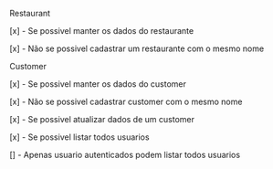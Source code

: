 Restaurant

[x] - Se possivel manter os dados do restaurante

[x] - Não se possivel cadastrar um restaurante com o mesmo nome


Customer 

[x] - Se possivel manter os dados do customer

[x] - Não se possivel cadastrar customer com o mesmo nome

[x] - Se possivel atualizar dados de um customer

[x] - Se possivel listar todos usuarios

[] - Apenas usuario autenticados podem listar todos usuarios